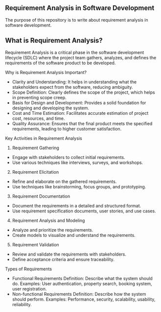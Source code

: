 <h2>Requirement Analysis in Software Development</h2>
The purpose of this repository is to write about requirement analysis in software development.

<h2>What is Requirement Analysis?</h2>
Requirement Analysis is a critical phase in the software development lifecycle (SDLC) where the project team gathers, analyzes, and defines the requirements of the software product to be developed.

Why is Requirement Analysis Important?
- Clarity and Understanding: It helps in understanding what the stakeholders expect from the software, reducing ambiguity.
- Scope Definition: Clearly defines the scope of the project, which helps in preventing scope creep.
- Basis for Design and Development: Provides a solid foundation for designing and developing the system.
- Cost and Time Estimation: Facilitates accurate estimation of project cost, resources, and time.
- Quality Assurance: Ensures that the final product meets the specified requirements, leading to higher customer satisfaction.

Key Activities in Requirement Analysis
1. Requirement Gathering
- Engage with stakeholders to collect initial requirements.
- Use various techniques like interviews, surveys, and workshops.
2. Requirement Elicitation
- Refine and elaborate on the gathered requirements.
- Use techniques like brainstorming, focus groups, and prototyping.
3. Requirement Documentation
- Document the requirements in a detailed and structured format.
- Use requirement specification documents, user stories, and use cases.
4. Requirement Analysis and Modeling
- Analyze and prioritize the requirements.
- Create models to visualize and understand the requirements.
5. Requirement Validation
- Review and validate the requirements with stakeholders.
- Define acceptance criteria and ensure traceability.

Types of Requirements
- Functional Requirements
Definition: Describe what the system should do.
Examples: User authentication, property search, booking system, user registration.
- Non-functional Requirements
Definition: Describe how the system should perform.
Examples: Performance, security, scalability, usability, reliability.
